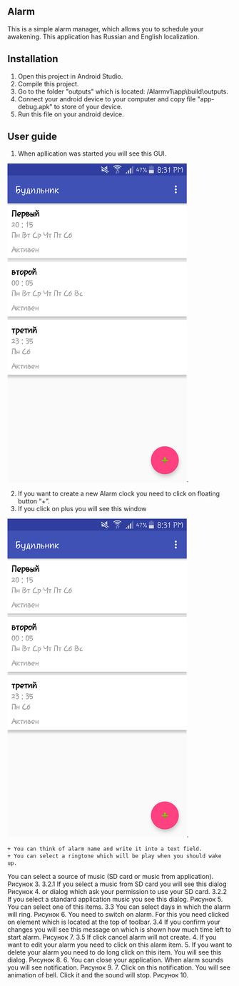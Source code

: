 ## Alarm
This is a simple alarm manager, which allows you to schedule your awakening. This application has Russian and English localization.
## Installation
1. Open this project in Android Studio.
2. Compile this project.
3. Go to the folder "outputs" which is located: <your path to project>/Alarmv1\app\build\outputs.
4. Connect your android device to your computer and copy file "app-debug.apk" to store of your device.
5. Run this file on your android device.
## User guide
1. When apllication was started you will see this GUI.
  
![alt text](https://github.com/zheka1994/alarm/blob/master/User%20guide/One.png).
  
2. If you want to create a new Alarm clock you need to click on floating button “+”.
3. If you click on plus you will see this window

![alt text](https://github.com/zheka1994/alarm/blob/master/User%20guide/One.png).

    + You can think of alarm name and write it into a text field.
    + You can select a ringtone which will be play when you should wake up.
You can select a source of music (SD card or music from application).
Рисунок 3.
3.2.1	If you select a music from SD card you will see this dialog
Рисунок 4.
or dialog which ask your permission to use your SD card.
3.2.2	If you select a standard application music you see this dialog.
Рисунок 5.
You can select one of this items.
3.3	You can select days in which the alarm will ring.
Рисунок 6.
You need to switch on alarm. For this you need clicked on element which 
is located at the top of toolbar.
3.4	If you confirm your changes you will see this message on which is shown how much time left to start alarm.
Рисунок 7.
3.5	If click cancel alarm will not create.
4.	If you want to edit your alarm you need to click on this alarm item.
5.	If you want to delete your alarm you need to do long click on this item. You will see this dialog.
Рисунок 8.
6.	You can close your application. When alarm sounds you will see notification.
Рисунок 9.
7.	Click on this notification. You will see animation of bell. Click it and the sound will stop.
Рисунок 10.

